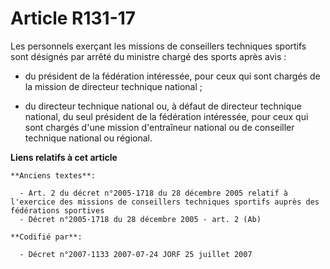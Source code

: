 # Article R131-17

Les personnels exerçant les missions de conseillers techniques sportifs sont désignés par arrêté du ministre chargé des
sports après avis :

- du président de la fédération intéressée, pour ceux qui sont chargés de la mission de directeur technique national ;

- du directeur technique national ou, à défaut de directeur technique national, du seul président de la fédération
intéressée, pour ceux qui sont chargés d'une mission d'entraîneur national ou de conseiller technique national ou régional.

**Liens relatifs à cet article**

	**Anciens textes**:

	  - Art. 2 du décret n°2005-1718 du 28 décembre 2005 relatif à l'exercice des missions de conseillers techniques sportifs auprès des fédérations sportives
	  - Décret n°2005-1718 du 28 décembre 2005 - art. 2 (Ab)

	**Codifié par**:

	  - Décret n°2007-1133 2007-07-24 JORF 25 juillet 2007
